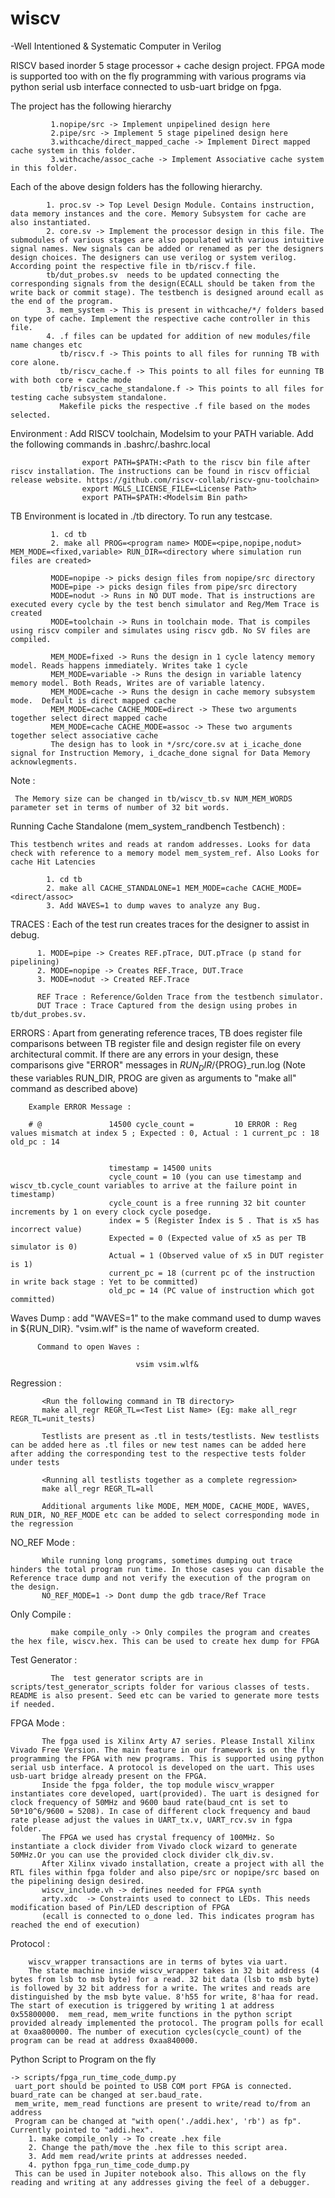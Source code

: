 # wiscv 
-Well Intentioned & Systematic Computer in Verilog

RISCV based inorder 5 stage processor + cache design project. 
FPGA mode is supported too with on the fly programming with various programs via python serial usb interface connected to usb-uart bridge on fpga.

The project has the following hierarchy
             
             1.nopipe/src -> Implement unpipelined design here
             2.pipe/src -> Implement 5 stage pipelined design here
             3.withcache/direct_mapped_cache -> Implement Direct mapped cache system in this folder. 
             3.withcache/assoc_cache -> Implement Associative cache system in this folder. 
             
Each of the above design folders has the following hierarchy. 

            1. proc.sv -> Top Level Design Module. Contains instruction, data memory instances and the core. Memory Subsystem for cache are also instantiated.
            2. core.sv -> Implement the processor design in this file. The submodules of various stages are also populated with various intuitive signal names. New signals can be added or renamed as per the designers design choices. The designers can use verilog or system verilog. According point the respective file in tb/riscv.f file. 
            tb/dut_probes.sv  needs to be updated connecting the corresponding signals from the design(ECALL should be taken from the write back or commit stage). The testbench is designed around ecall as the end of the program. 
            3. mem_system -> This is present in withcache/*/ folders based on type of cache. Implement the respective cache controller in this file.
            4. .f files can be updated for addition of new modules/file name changes etc
               tb/riscv.f -> This points to all files for running TB with core alone.
               tb/riscv_cache.f -> This points to all files for eunning TB with both core + cache mode
               tb/riscv_cache_standalone.f -> This points to all files for testing cache subsystem standalone.
               Makefile picks the respective .f file based on the modes selected.
  
Environment :
          Add RISCV toolchain, Modelsim to your PATH variable. Add the following commands in .bashrc/.bashrc.local
          
                    export PATH=$PATH:<Path to the riscv bin file after riscv installation. The instructions can be found in riscv official release website. https://github.com/riscv-collab/riscv-gnu-toolchain>
                    export MGLS_LICENSE_FILE=<License Path>
                    export PATH=$PATH:<Modelsim Bin path>

TB Environment is located in ./tb directory. To run any testcase.

             1. cd tb
             2. make all PROG=<program name> MODE=<pipe,nopipe,nodut> MEM_MODE=<fixed,variable> RUN_DIR=<directory where simulation run files are created>
             
             MODE=nopipe -> picks design files from nopipe/src directory
             MODE=pipe -> picks design files from pipe/src directory
             MODE=nodut -> Runs in NO DUT mode. That is instructions are executed every cycle by the test bench simulator and Reg/Mem Trace is created
             MODE=toolchain -> Runs in toolchain mode. That is compiles using riscv compiler and simulates using riscv gdb. No SV files are compiled. 
             
             MEM_MODE=fixed -> Runs the design in 1 cycle latency memory model. Reads happens immediately. Writes take 1 cycle
             MEM_MODE=variable -> Runs the design in variable latency memory model. Both Reads, Writes are of variable latency. 
             MEM_MODE=cache -> Runs the design in cache memory subsystem mode.  Default is direct mapped cache
             MEM_MODE=cache CACHE_MODE=direct -> These two arguments together select direct mapped cache
             MEM_MODE=cache CACHE_MODE=assoc -> These two arguments together select associative cache
             The design has to look in */src/core.sv at i_icache_done signal for Instruction Memory, i_dcache_done signal for Data Memory acknowlegments.
Note : 

     The Memory size can be changed in tb/wiscv_tb.sv NUM_MEM_WORDS parameter set in terms of number of 32 bit words. 


Running Cache Standalone (mem_system_randbench Testbench) : 
    
    This testbench writes and reads at random addresses. Looks for data check with reference to a memory model mem_system_ref. Also Looks for cache Hit Latencies
    
            1. cd tb
            2. make all CACHE_STANDALONE=1 MEM_MODE=cache CACHE_MODE=<direct/assoc>
            3. Add WAVES=1 to dump waves to analyze any Bug.

 TRACES : 
          Each of the test run creates traces for the designer to assist in debug.
          
          1. MODE=pipe -> Creates REF.pTrace, DUT.pTrace (p stand for pipelining)
          2. MODE=nopipe -> Creates REF.Trace, DUT.Trace
          3. MODE=nodut -> Created REF.Trace
          
          REF Trace : Reference/Golden Trace from the testbench simulator. 
          DUT Trace : Trace Captured from the design using probes in tb/dut_probes.sv.
          
 ERRORS : 
         Apart from generating reference traces, TB does register file comparisons between TB register file and design register file on every architectural commit. If there are any errors in your design, these comparisons give "ERROR" messages in ${RUN_DIR}/${PROG}_run.log (Note these variables RUN_DIR, PROG are given as arguments to "make all" command as described above)
         
        Example ERROR Message :
        
        # @               14500 cycle_count =         10 ERROR : Reg values mismatch at index 5 ; Expected : 0, Actual : 1 current_pc : 18 old_pc : 14


                          timestamp = 14500 units
                          cycle_count = 10 (you can use timestamp and wiscv_tb.cycle_count variables to arrive at the failure point in timestamp)
                          cycle_count is a free running 32 bit counter increments by 1 on every clock cycle posedge. 
                          index = 5 (Register Index is 5 . That is x5 has incorrect value) 
                          Expected = 0 (Expected value of x5 as per TB simulator is 0)
                          Actual = 1 (Observed value of x5 in DUT register is 1)
                          current_pc = 18 (current pc of the instruction in write back stage : Yet to be committed)
                          old_pc = 14 (PC value of instruction which got committed)


Waves Dump :
           add "WAVES=1" to the make command used to dump waves in ${RUN_DIR}. "vsim.wlf" is the name of waveform created.
          
          Command to open Waves : 
                                
                                vsim vsim.wlf&
          
Regression :
           
           <Run the following command in TB directory>
           make all_regr REGR_TL=<Test List Name> (Eg: make all_regr REGR_TL=unit_tests)
           
           Testlists are present as .tl in tests/testlists. New testlists can be added here as .tl files or new test names can be added here after adding the corresponding test to the respective tests folder under tests

           <Running all testlists together as a complete regression>
           make all_regr REGR_TL=all 
         
           Additional arguments like MODE, MEM_MODE, CACHE_MODE, WAVES, RUN_DIR, NO_REF_MODE etc can be added to select corresponding mode in the regression

NO_REF Mode :

           While running long programs, sometimes dumping out trace hinders the total program run time. In those cases you can disable the Reference trace dump and not verify the execution of the program on the design. 
           NO_REF_MODE=1 -> Dont dump the gdb trace/Ref Trace

Only Compile :
  
             make compile_only -> Only compiles the program and creates the hex file, wiscv.hex. This can be used to create hex dump for FPGA

Test Generator :
             
             The  test generator scripts are in scripts/test_generator_scripts folder for various classes of tests. README is also present. Seed etc can be varied to generate more tests if needed.

FPGA Mode :

           The fpga used is Xilinx Arty A7 series. Please Install Xilinx Vivado Free Version. The main feature in our framework is on the fly programming the FPGA with new programs. This is supported using python serial usb interface. A protocol is developed on the uart. This uses usb-uart bridge already present on the FPGA. 
           Inside the fpga folder, the top module wiscv_wrapper instantiates core developed, uart(provided). The uart is designed for clock frequency of 50MHz and 9600 baud rate(baud_cnt is set to 50*10^6/9600 = 5208). In case of different clock frequency and baud rate please adjust the values in UART_tx.v, UART_rcv.sv in fgpa folder. 
           The FPGA we used has crystal frequency of 100MHz. So instantiate a clock divider from Vivado clock wizard to generate 50MHz.Or you can use the provided clock divider clk_div.sv. 
           After Xilinx vivado installation, create a project with all the RTL files within fpga folder and also pipe/src or nopipe/src based on the pipelining design desired. 
           wiscv_include.vh -> defines needed for FPGA synth
           arty.xdc  -> Constraints used to connect to LEDs. This needs modification based of Pin/LED description of FPGA
           (ecall is connected to o_done led. This indicates program has reached the end of execution)
  Protocol : 
  
        wiscv_wrapper transactions are in terms of bytes via uart. 
        The state machine inside wiscv_wrapper takes in 32 bit address (4 bytes from lsb to msb byte) for a read. 32 bit data (lsb to msb byte) is followed by 32 bit address for a write. The writes and reads are distinguished by the msb byte value. 8'h55 for write, 8'haa for read. The start of execution is triggered by writing 1 at address 0x55800000.  mem_read, mem_write functions in the python script provided already implemented the protocol. The program polls for ecall at 0xaa800000. The number of execution cycles(cycle_count) of the program can be read at address 0xaa840000. 
        
  Python Script to Program on the fly 
  
    -> scripts/fpga_run_time_code_dump.py
     uart_port should be pointed to USB COM port FPGA is connected. buard_rate can be changed at ser.baud_rate.
     mem_write, mem_read functions are present to write/read to/from an address
     Program can be changed at "with open('./addi.hex', 'rb') as fp". Currently pointed to "addi.hex".
        1. make compile_only -> To create .hex file
        2. Change the path/move the .hex file to this script area. 
        3. Add mem read/write prints at addresses needed.
        4. python fpga_run_time_code_dump.py 
     This can be used in Jupiter notebook also. This allows on the fly reading and writing at any addresses giving the feel of a debugger.
